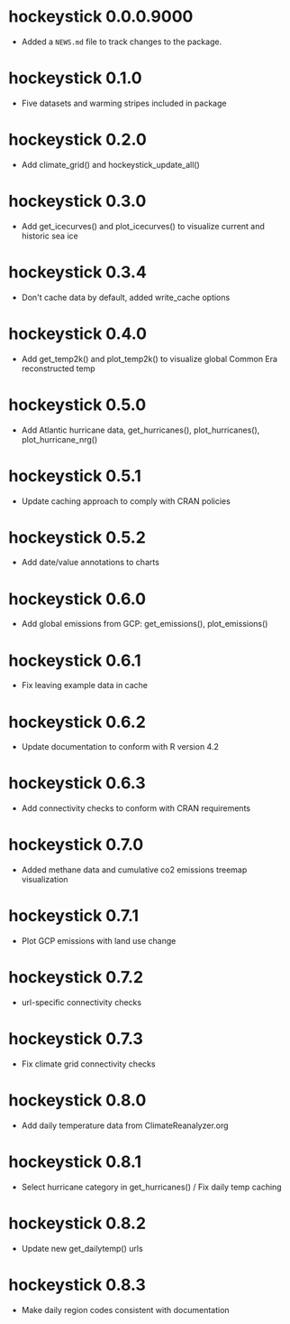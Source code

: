# hockeystick 0.0.0.9000

* Added a `NEWS.md` file to track changes to the package.

# hockeystick 0.1.0

* Five datasets and warming stripes included in package

# hockeystick 0.2.0

* Add climate_grid() and hockeystick_update_all()

# hockeystick 0.3.0

* Add get_icecurves() and plot_icecurves() to visualize current and historic sea ice

# hockeystick 0.3.4

* Don't cache data by default, added write_cache options

# hockeystick 0.4.0

* Add get_temp2k() and plot_temp2k() to visualize global Common Era reconstructed temp

# hockeystick 0.5.0

* Add Atlantic hurricane data, get_hurricanes(), plot_hurricanes(), plot_hurricane_nrg()

# hockeystick 0.5.1

* Update caching approach to comply with CRAN policies

# hockeystick 0.5.2

* Add date/value annotations to charts

# hockeystick 0.6.0

* Add global emissions from GCP: get_emissions(), plot_emissions()

# hockeystick 0.6.1

* Fix leaving example data in cache

# hockeystick 0.6.2

* Update documentation to conform with R version 4.2

# hockeystick 0.6.3

* Add connectivity checks to conform with CRAN requirements

# hockeystick 0.7.0

* Added methane data and cumulative co2 emissions treemap visualization

# hockeystick 0.7.1

* Plot GCP emissions with land use change

# hockeystick 0.7.2

* url-specific connectivity checks

# hockeystick 0.7.3

* Fix climate grid connectivity checks

# hockeystick 0.8.0

* Add daily temperature data from ClimateReanalyzer.org

# hockeystick 0.8.1

* Select hurricane category in get_hurricanes() / Fix daily temp caching

# hockeystick 0.8.2

* Update new get_dailytemp() urls

# hockeystick 0.8.3

* Make daily region codes consistent with documentation
